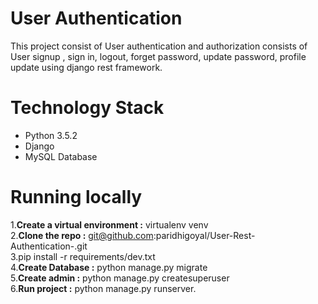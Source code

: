 
# User Authentication
This project consist of User authentication and authorization consists of User signup , sign in, logout, forget password, update password, profile update using django rest framework.

# Technology Stack
- Python 3.5.2
- Django
- MySQL Database



# Running locally
1.__Create a virtual environment :__ virtualenv venv <br/>
2.__Clone the repo :__   git@github.com:paridhigoyal/User-Rest-Authentication-.git<br/>
3.pip install -r requirements/dev.txt<br/>
4.__Create Database :__  python manage.py migrate<br/>
5.__Create admin :__  python manage.py createsuperuser<br/>
6.__Run project :__  python manage.py runserver.<br/>







